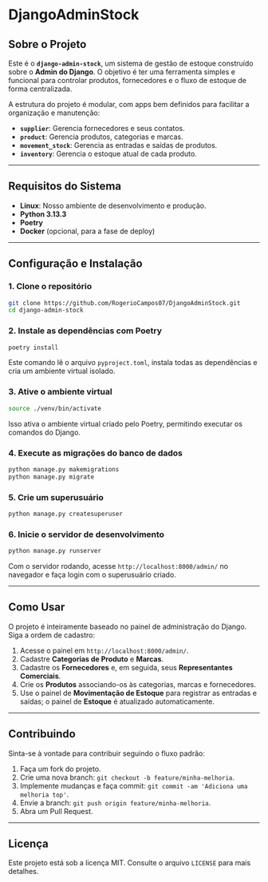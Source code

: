 # DjangoAdminStock

## Sobre o Projeto

Este é o **`django-admin-stock`**, um sistema de gestão de estoque construído sobre o **Admin do Django**. O objetivo é ter uma ferramenta simples e funcional para controlar produtos, fornecedores e o fluxo de estoque de forma centralizada.

A estrutura do projeto é modular, com apps bem definidos para facilitar a organização e manutenção:

- **`supplier`**: Gerencia fornecedores e seus contatos.
- **`product`**: Gerencia produtos, categorias e marcas.
- **`movement_stock`**: Gerencia as entradas e saídas de produtos.
- **`inventory`**: Gerencia o estoque atual de cada produto.

---

## Requisitos do Sistema

- **Linux**: Nosso ambiente de desenvolvimento e produção.
- **Python 3.13.3**
- **Poetry**
- **Docker** (opcional, para a fase de deploy)

---

## Configuração e Instalação

### 1. Clone o repositório

```bash
git clone https://github.com/RogerioCampos07/DjangoAdminStock.git
cd django-admin-stock
```

### 2. Instale as dependências com Poetry

```bash
poetry install
```

Este comando lê o arquivo `pyproject.toml`, instala todas as dependências e cria um ambiente virtual isolado.

### 3. Ative o ambiente virtual

```bash
source ./venv/bin/activate
```

Isso ativa o ambiente virtual criado pelo Poetry, permitindo executar os comandos do Django.

### 4. Execute as migrações do banco de dados

```bash
python manage.py makemigrations
python manage.py migrate
```

### 5. Crie um superusuário

```bash
python manage.py createsuperuser
```

### 6. Inicie o servidor de desenvolvimento

```bash
python manage.py runserver
```

Com o servidor rodando, acesse `http://localhost:8000/admin/` no navegador e faça login com o superusuário criado.

---

## Como Usar

O projeto é inteiramente baseado no painel de administração do Django. Siga a ordem de cadastro:

1. Acesse o painel em `http://localhost:8000/admin/`.
2. Cadastre **Categorias de Produto** e **Marcas**.
3. Cadastre os **Fornecedores** e, em seguida, seus **Representantes Comerciais**.
4. Crie os **Produtos** associando-os às categorias, marcas e fornecedores.
5. Use o painel de **Movimentação de Estoque** para registrar as entradas e saídas; o painel de **Estoque** é atualizado automaticamente.

---

## Contribuindo

Sinta-se à vontade para contribuir seguindo o fluxo padrão:

1. Faça um fork do projeto.
2. Crie uma nova branch: `git checkout -b feature/minha-melhoria`.
3. Implemente mudanças e faça commit: `git commit -am 'Adiciona uma melhoria top'`.
4. Envie a branch: `git push origin feature/minha-melhoria`.
5. Abra um Pull Request.

---

## Licença

Este projeto está sob a licença MIT. Consulte o arquivo `LICENSE` para mais detalhes.
